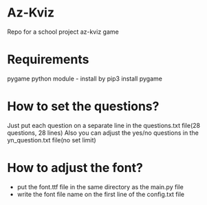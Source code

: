 # Az-Kviz
Repo for a school project az-kviz game

# Requirements
pygame python module - install by pip3 install pygame

# How to set the questions?
Just put each question on a separate line in the questions.txt file(28 questions, 28 lines)
Also you can adjust the yes/no questions in the yn_question.txt file(no set limit)

# How to adjust the font?
* put the font.ttf file in the same directory as the main.py file
* write the font file name on the first line of the config.txt file
